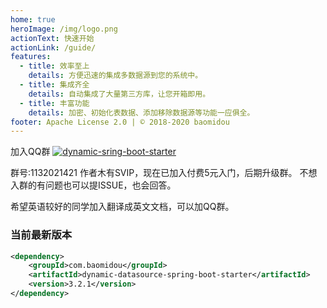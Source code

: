 ```yaml
---
home: true
heroImage: /img/logo.png
actionText: 快速开始
actionLink: /guide/
features:
  - title: 效率至上
    details: 方便迅速的集成多数据源到您的系统中。
  - title: 集成齐全
    details: 自动集成了大量第三方库，让您开箱即用。
  - title: 丰富功能
    details: 加密、初始化表数据、添加移除数据源等功能一应俱全。
footer: Apache License 2.0 | © 2018-2020 baomidou
---
```


加入QQ群 <a target="_blank" href="//shang.qq.com/wpa/qunwpa?idkey=ded31006508b57d2d732c81266dd2c26e33283f84464e2c294309d90b9674992"><img border="0" src="//pub.idqqimg.com/wpa/images/group.png" alt="dynamic-sring-boot-starter" title="dynamic-sring-boot-starter"></a>

群号:1132021421 作者木有SVIP，现在已加入付费5元入门，后期升级群。 不想入群的有问题也可以提ISSUE，也会回答。

希望英语较好的同学加入翻译成英文文档，可以加QQ群。

### 当前最新版本

```xml
<dependency>
    <groupId>com.baomidou</groupId>
    <artifactId>dynamic-datasource-spring-boot-starter</artifactId>
    <version>3.2.1</version>
</dependency>
```

